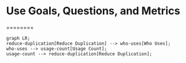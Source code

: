 # Use Goals, Questions, and Metrics
========

```mermaid
graph LR;
reduce-duplication[Reduce Duplication] --> who-uses[Who Uses];
who-uses --> usage-count[Usage Count];
usage-count --> reduce-duplication[Reduce Duplication];
```
